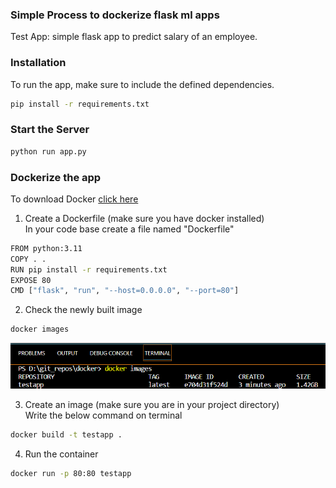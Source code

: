 ### Simple Process to dockerize flask ml apps

Test App: simple flask app to predict salary of an employee.


### Installation

To run the app, make sure to include the defined dependencies.
```bash
pip install -r requirements.txt
```

### Start the Server
```bash
python run app.py
```

### Dockerize the app
To download Docker [click here](https://www.docker.com/products/docker-desktop/)

1. Create a Dockerfile (make sure you have docker installed)<br>
In your code base create a file named "Dockerfile"
```bash
FROM python:3.11
COPY . .
RUN pip install -r requirements.txt
EXPOSE 80
CMD ["flask", "run", "--host=0.0.0.0", "--port=80"]
```
2. Check the newly built image
```bash
docker images
```
<img src = "./image.png">

3. Create an image (make sure you are in your project directory)<br>
Write the below command on terminal
```bash
docker build -t testapp . 
```

4. Run the container
```bash
docker run -p 80:80 testapp
```